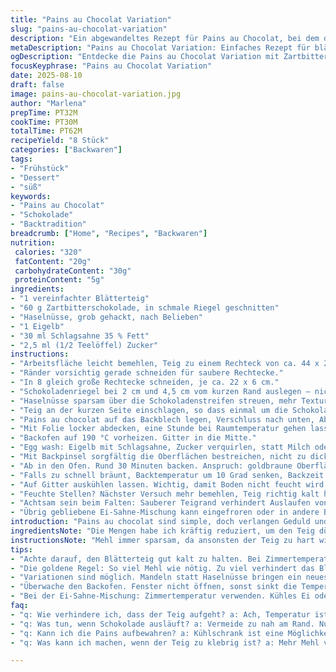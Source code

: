 ```yaml
---
title: "Pains au Chocolat Variation"
slug: "pains-au-chocolat-variation"
description: "Ein abgewandeltes Rezept für Pains au Chocolat, bei dem die Teigmenge um 30% verringert wird. Statt 85 g dunkler Schokolade verwende ich herrlich aromatischen Zartbitter-Kakao in Riegeln, gegen den üblichen Genuss habe ich zusätzlich gehackte Mandeln gegen Haselnüsse getauscht. Die Teigruhe liegt etwas länger, sodass das Aroma sich tiefer entfaltet. Das typische Butterschwemmen beim Blättern bleibt erhalten, doch die Arbeitsweise beim Falten wurde verbessert. Die Backzeit und Temperatur habe ich geringfügig angepasst für eine bessere Bräune und Knusprigkeit. Tipps gegen klebenden Teig und wie man den Glanz der Oberfläche ohne klassische Ei-Milch-Mischung erhält, runden das Ganze ab."
metaDescription: "Pains au Chocolat Variation: Einfaches Rezept für blättrige Köstlichkeiten mit Zartbitter-Kakao und knackigen Mandeln; ideal für naschhafte Momente."
ogDescription: "Entdecke die Pains au Chocolat Variation mit Zartbitter-Kakao und Mandeln. Ein Genuss, der nach frisch geröstetem Kakao riecht."
focusKeyphrase: "Pains au Chocolat Variation"
date: 2025-08-10
draft: false
image: pains-au-chocolat-variation.jpg
author: "Marlena"
prepTime: PT32M
cookTime: PT30M
totalTime: PT62M
recipeYield: "8 Stück"
categories: ["Backwaren"]
tags:
- "Frühstück"
- "Dessert"
- "süß"
keywords:
- "Pains au Chocolat"
- "Schokolade"
- "Backtradition"
breadcrumb: ["Home", "Recipes", "Backwaren"]
nutrition: 
 calories: "320"
 fatContent: "20g"
 carbohydrateContent: "30g"
 proteinContent: "5g"
ingredients:
- "1 vereinfachter Blätterteig"
- "60 g Zartbitterschokolade, in schmale Riegel geschnitten"
- "Haselnüsse, grob gehackt, nach Belieben"
- "1 Eigelb"
- "30 ml Schlagsahne 35 % Fett"
- "2,5 ml (1/2 Teelöffel) Zucker"
instructions:
- "Arbeitsfläche leicht bemehlen, Teig zu einem Rechteck von ca. 44 x 24 cm ausrollen, 4-5 mm dick."
- "Ränder vorsichtig gerade schneiden für saubere Rechtecke."
- "In 8 gleich große Rechtecke schneiden, je ca. 22 x 6 cm."
- "Schokoladenriegel bei 2 cm und 4,5 cm vom kurzen Rand auslegen – nicht zu nah, sonst quillt Schokolade raus."
- "Haselnüsse sparsam über die Schokoladenstreifen streuen, mehr Textur, nicht zu viel."
- "Teig an der kurzen Seite einschlagen, so dass einmal um die Schokolade gewickelt wird; Faltung vier Mal, damit Butteranlagen bleiben."
- "Pains au chocolat auf das Backblech legen, Verschluss nach unten, Abstand lassen, sonst kleben sie zusammen."
- "Mit Folie locker abdecken, eine Stunde bei Raumtemperatur gehen lassen, bis sichtbar aufgegangen und luftiger."
- "Backofen auf 190 °C vorheizen. Gitter in die Mitte."
- "Egg wash: Eigelb mit Schlagsahne, Zucker verquirlen, statt Milch oder nur Ei; intensiver Glanz, etwas sämiger."
- "Mit Backpinsel sorgfältig die Oberflächen bestreichen, nicht zu dick, sonst verbrennt es."
- "Ab in den Ofen. Rund 30 Minuten backen. Anspruch: goldbraune Oberfläche, leicht knackige Schichten, hörbares Knacken beim Schneiden."
- "Falls zu schnell bräunt, Backtemperatur um 10 Grad senken, Backzeit verlängern."
- "Auf Gitter auskühlen lassen. Wichtig, damit Boden nicht feucht wird."
- "Feuchte Stellen? Nächster Versuch mehr bemehlen, Teig richtig kalt halten, sonst geht Butter verloren."
- "Achtsam sein beim Falten: Sauberer Teigrand verhindert Auslaufen von Schokolade und mehrfache Falten verbessern Schichtung."
- "Übrig gebliebene Ei-Sahne-Mischung kann eingefroren oder in andere Backwaren integriert werden."
introduction: "Pains au chocolat sind simple, doch verlangen Geduld und Fingerspitzengefühl. Die Herausforderung liegt nicht nur im Teig, sondern vor allem im Umgang mit Schokolade. Mein Rezept nimmt weniger Schokolade, dafür eine bessere Kruste dank Schlagsahne im Eigelb. Ohne Haselnüsse wird es langweilig, also musste ich diesen Twist wagen – Textur und Geschmack gewinnen dadurch enorm. Wenn du schon mal zu feuchten Teig hattest, liegt oft der Temperaturunterschied schuld. Ich zeige, wie du mit der Teigruhe und der Einschlägechnik richtig punktest. Der Ofen tanzt bei 190 Grad, bis ein tiefer, dunkler Braunton entsteht – nie zähe oder blasse Kruste. Es riecht nach frisch geröstetem Kakao und butterigem Blätterteig, und allein das macht wach. "
ingredientsNote: "Die Mengen habe ich kräftig reduziert, um den Teig dünner und leichter zu halten, so öffnen sich die Schichten besser. Der Zartbitter-Kakao ist ein Ersatz für das übliche dunkle Schokoladenrichtmaß und bringt eine angenehm herb-bittere Note. Haselnüsse können weggelassen werden, die ersetzen die klassische Größe und Fülle, bringen Knacken. Wer allergisch ist, nimmt ganze Kakaobutterstücke statt Nüsse; weniger Aroma, mehr Buttergeschmack. Vorsicht beim Eigelb: Immer Zimmertemperatur, dazu die Schlagsahne, nie kalte Milch – das sorgt für den typischen Glanz und bessere Bräunung. Die 30 ml Schlagsahne können durch Hafer- oder Mandelmilch ersetzt werden, für eine vegane Variante eventuell ein Aquafaba-Ersatz mit etwas Zucker aufschlagen. "
instructionsNote: "Mehl immer sparsam, da ansonsten der Teig zu hart wird. Wichtig: Falten mit kaltem Teig und kalter Butter, sonst schmilzt die Butter raus, die Schichten sind kaputt. Beim Ausrollen lieber öfter kurz entspannen lassen, sonst zieht das Blätterteigprinzip nicht. Das Auflegen der Schokoladenriegel nicht zu knapp am Rand machen, sonst tritt beim Backen Schokolade aus und verbrennt auf dem Blech – spitz zulaufende Kanten sind schlecht. Ruhezeit beim Gehen einhalten, ohne Hast, dann entweicht der typische Hefegeruch. Zum Ausbacken auf oberster Ofenstufe achten, um die perfekte Farbe zu erzielen. Während des Backens bitte nicht die Tür öffnen, sonst kühlt der Ofen und der Teig fällt zusammen. Hat man keinen Silikonbackmatte, kann Backpapier mit Butter bestrichen werden, damit die Pains nicht ankleben. Die richtige Farbe zeigt sich, wenn der Teig ein mitteldunkles Gold erreicht hat – dann ist es richtig. Zu blass? Mehr Backzeit, aber Temperatur unbedingt runter, sonst außen verbrennen."
tips:
- "Achte darauf, den Blätterteig gut kalt zu halten. Bei Zimmertemperatur schmilzt die Butter. Die Schichten werden nicht flauschig. Am besten 30 Minuten kühlen, bevor du ausrollst."
- "Die goldene Regel: So viel Mehl wie nötig. Zu viel verhindert das Blättern. Teig immer leicht bemehlen, um Kleben zu vermeiden; sonst wird’s eine klebrige Angelegenheit beim Falten."
- "Variationen sind möglich. Mandeln statt Haselnüsse bringen ein neues Aroma. Wer Nüsse nicht verträgt, kann Kakaobutter verwenden. Geschmack ändert sich, weniger Biss, aber funktioniert."
- "Überwache den Backofen. Fenster nicht öffnen, sonst sinkt die Temperatur. Dabei verliert der Teig seinen Auftrieb und wird zäh. Vorheizen nicht vergessen."
- "Bei der Ei-Sahne-Mischung: Zimmertemperatur verwenden. Kühles Ei oder Milch verhindert Glanz und Farbe. Besser die Mischung mit etwas Zucker aufschlagen. Das gibt einen intensiveren Glanz."
faq:
- "q: Wie verhindere ich, dass der Teig aufgeht? a: Ach, Temperatur ist wichtig. Lass ihn länger gehen. Mehr Zeit, weniger Stress. Der Hefegeruch ist ein gutes Zeichen."
- "q: Was tun, wenn Schokolade ausläuft? a: Vermeide zu nah am Rand. Nur 2 cm Abstand. Wickle den Teig straff, damit nichts raustropft. Alternativen sind nötig, falls das passiert."
- "q: Kann ich die Pains aufbewahren? a: Kühlschrank ist eine Möglichkeit, aber für längere Frische tiefgefrieren. Vorher gut verpacken. Dann bleiben sie knackig."
- "q: Was kann ich machen, wenn der Teig zu klebrig ist? a: Mehr Mehl verwenden. Aber nicht übertreiben. Kühl halten. Dann bleibt die Butter intakt und der Teig lässt sich besser verarbeiten."

---
```

